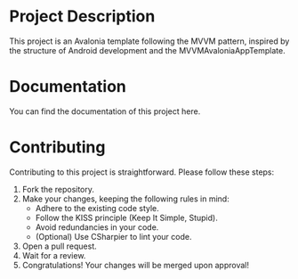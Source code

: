 # Project Description
This project is an Avalonia template following the MVVM pattern, inspired by the structure of Android development and the MVVMAvaloniaAppTemplate.

# Documentation
You can find the documentation of this project here.

# Contributing
Contributing to this project is straightforward. Please follow these steps:

1. Fork the repository.
2. Make your changes, keeping the following rules in mind:
    - Adhere to the existing code style.
    - Follow the KISS principle (Keep It Simple, Stupid).
    - Avoid redundancies in your code.
    - (Optional) Use CSharpier to lint your code.
3. Open a pull request.
4. Wait for a review.
5. Congratulations! Your changes will be merged upon approval!

